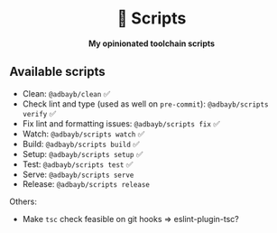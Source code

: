 <div align="center">
    <h1>🦦 Scripts</h1>
    <strong>My opinionated toolchain scripts</strong>
</div>
<p></p>

## Available scripts

-   Clean: `@adbayb/clean` ✅
-   Check lint and type (used as well on `pre-commit`): `@adbayb/scripts verify` ✅
-   Fix lint and formatting issues: `@adbayb/scripts fix` ✅
-   Watch: `@adbayb/scripts watch` ✅
-   Build: `@adbayb/scripts build` ✅
-   Setup: `@adbayb/scripts setup` ✅
-   Test: `@adbayb/scripts test` ✅
-   Serve: `@adbayb/scripts serve`
-   Release: `@adbayb/scripts release`

Others:
- Make `tsc` check feasible on git hooks => eslint-plugin-tsc?
